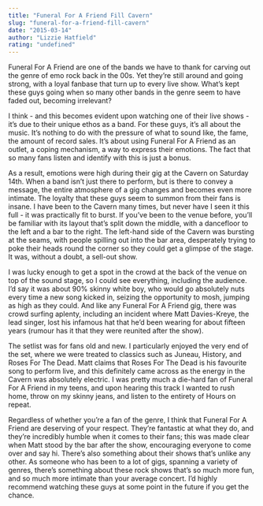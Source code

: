 ```yaml
---
title: "Funeral For A Friend Fill Cavern"
slug: "funeral-for-a-friend-fill-cavern"
date: "2015-03-14"
author: "Lizzie Hatfield"
rating: "undefined"
---
```


Funeral For A Friend are one of the bands we have to thank for carving out the genre of emo rock back in the 00s. Yet they’re still around and going strong, with a loyal fanbase that turn up to every live show. What’s kept these guys going when so many other bands in the genre seem to have faded out, becoming irrelevant?

I think - and this becomes evident upon watching one of their live shows - it’s due to their unique ethos as a band. For these guys, it’s all about the music. It’s nothing to do with the pressure of what to sound like, the fame, the amount of record sales. It’s about using Funeral For A Friend as an outlet, a coping mechanism, a way to express their emotions. The fact that so many fans listen and identify with this is just a bonus.

As a result, emotions were high during their gig at the Cavern on Saturday 14th. When a band isn’t just there to perform, but is there to convey a message, the entire atmosphere of a gig changes and becomes even more intimate. The loyalty that these guys seem to summon from their fans is insane. I have been to the Cavern many times, but never have I seen it this full - it was practically fit to burst. If you’ve been to the venue before, you’ll be familiar with its layout that’s split down the middle, with a dancefloor to the left and a bar to the right. The left-hand side of the Cavern was bursting at the seams, with people spilling out into the bar area, desperately trying to poke their heads round the corner so they could get a glimpse of the stage. It was, without a doubt, a sell-out show.

I was lucky enough to get a spot in the crowd at the back of the venue on top of the sound stage, so I could see everything, including the audience. I’d say it was about 90% skinny white boy, who would go absolutely nuts every time a new song kicked in, seizing the opportunity to mosh, jumping as high as they could. And like any Funeral For A Friend gig, there was crowd surfing aplenty, including an incident where Matt Davies-Kreye, the lead singer, lost his infamous hat that he’d been wearing for about fifteen years (rumour has it that they were reunited after the show).

The setlist was for fans old and new. I particularly enjoyed the very end of the set, where we were treated to classics such as Juneau, History, and Roses For The Dead. Matt claims that Roses For The Dead is his favourite song to perform live, and this definitely came across as the energy in the Cavern was absolutely electric. I was pretty much a die-hard fan of Funeral For A Friend in my teens, and upon hearing this track I wanted to rush home, throw on my skinny jeans, and listen to the entirety of Hours on repeat.

Regardless of whether you’re a fan of the genre, I think that Funeral For A Friend are deserving of your respect. They’re fantastic at what they do, and they’re incredibly humble when it comes to their fans; this was made clear when Matt stood by the bar after the show, encouraging everyone to come over and say hi. There’s also something about their shows that’s unlike any other. As someone who has been to a lot of gigs, spanning a variety of genres, there’s something about these rock shows that’s so much more fun, and so much more intimate than your average concert. I’d highly recommend watching these guys at some point in the future if you get the chance.

